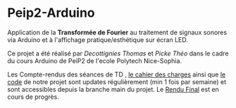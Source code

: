 # Peip2-Arduino

Application de la **Transformée de Fourier** au traitement de signaux sonores via Arduino et à l'affichage pratique/esthétique sur écran LED.

Ce projet a été réalisé par *Decottignies Thomas* et *Picke Théo* dans le cadre du cours Arduino de PeiP2 de l'ecole Polytech Nice-Sophia.

Les Compte-rendus des séances de TD , [le cahier des charges](/CDC.md) ainsi que [le code](/Rendu%20Final) de notre projet sont updates régulièrement (min 1 fois par semaine) et sont accessibles depuis la branche main du projet. Le [Rendu Final](https://github.com/reviserCtricher/Peip2-Arduino/tree/master/Rendu%20Final) est en cours de progrès. 

